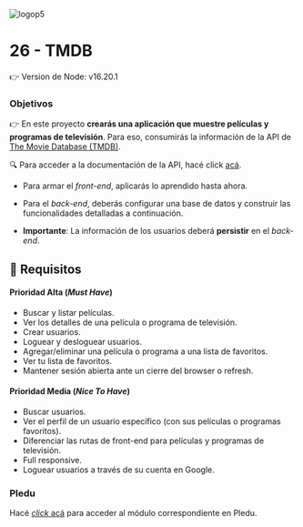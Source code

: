 ![logop5](https://i.imgur.com/Ub5CYpa.jpg)


# 26 - TMDB

👉 Version de Node: v16.20.1 

### Objetivos

👉 En este proyecto **crearás una aplicación que muestre películas y programas de televisión**. Para eso, consumirás la información de la API de [The Movie Database (TMDB)](https://www.themoviedb.org/).

🔍 Para acceder a la documentación de la API, hacé click [acá](https://developers.themoviedb.org/3/getting-started/introduction).

- Para armar el _front-end_, aplicarás lo aprendido hasta ahora.

- Para el _back-end_, deberás configurar una base de datos y construir las funcionalidades detalladas a continuación.

- **Importante**: La información de los usuarios deberá **persistir** en el _back-end_.

## 🎯 Requisitos

####  Prioridad Alta (***Must Have***)

- Buscar y listar películas.
- Ver los detalles de una película o programa de televisión.
- Crear usuarios.
- Loguear y desloguear usuarios.
- Agregar/eliminar una película o programa a una lista de favoritos.
- Ver tu lista de favoritos.
- Mantener sesión abierta ante un cierre del browser o refresh.

####  **Prioridad Media** (***Nice To Have***)

- Buscar usuarios.
- Ver el perfil de un usuario específico (con sus películas o programas favoritos).
- Diferenciar las rutas de front-end para películas y programas de televisión.
- Full responsive.
- Loguear usuarios a través de su cuenta en Google.

### Pledu

Hacé [_click_ acá](https://pledu.plataforma5.la/bootcamp/omdb/solo%20week-581874b7) para acceder al módulo correspondiente en Pledu.
